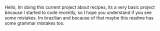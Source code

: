 Hello, Im doing this current project about recipes, its a very basic project because I started to code recently, so I hope you understand if you see some mistakes. Im brazilian and because of that maybe this readme has some grammar mistakes too.
